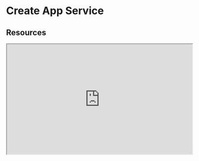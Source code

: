 # Create App Service

## Resources

<iframe
  src="https://www.xmind.net/m/eyj7CX/#"
  style="width:100%; height:300px;"></iframe>

